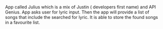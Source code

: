 App called Julius which is a mix of Justin ( developers first name) and API Genius.
App asks user for lyric input. Then the app will provide a list of songs that include the searched for lyric. 
It is able to store the found songs in a favourite list.
